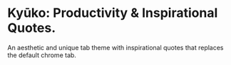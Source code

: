 # Kyūko: Productivity & Inspirational Quotes.
An aesthetic and unique tab theme with inspirational quotes that replaces the default chrome tab.
